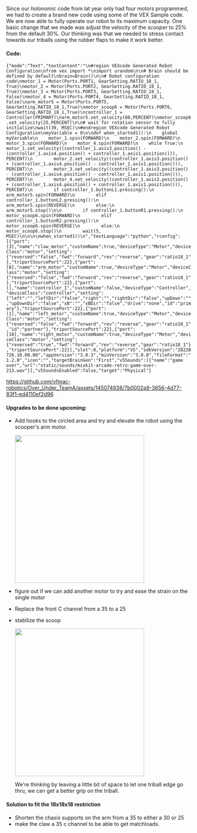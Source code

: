 ﻿Since our _holonomic_ code from lat year only had four motors programmed, we had to create a brand new code using some of the VEX Sample code. We are now able to fully operate our robot to its maximum capacity. One basic change that we made was adjust the velocity of the _scooper_ to 25% from the default 30%. Our thinking was that we needed to stress contact towards our triballs using the rubber flaps to make it work better.

#### Code:
```{"mode":"Text","textContent":"\n#region VEXcode Generated Robot Configuration\nfrom vex import *\nimport urandom\n\n# Brain should be defined by default\nbrain=Brain()\n\n# Robot configuration code\nmotor_1 = Motor(Ports.PORT1, GearSetting.RATIO_18_1, True)\nmotor_2 = Motor(Ports.PORT2, GearSetting.RATIO_18_1, True)\nmotor_3 = Motor(Ports.PORT3, GearSetting.RATIO_18_1, False)\nmotor_4 = Motor(Ports.PORT4, GearSetting.RATIO_18_1, False)\narm_motor5 = Motor(Ports.PORT5, GearSetting.RATIO_18_1,True)\nmotor_scoop6 = Motor(Ports.PORT6, GearSetting.RATIO_18_1,True)\ncontroller_1 = Controller(PRIMARY)\narm_motor5.set_velocity(60,PERCENT)\nmotor_scoop6.set_velocity(25,PERCENT)\n\n# wait for rotation sensor to fully initialize\nwait(30, MSEC)\n#endregion VEXcode Generated Robot Configuration\nmyVariable = 0\n\ndef when_started1():\n    global myVariable\n    motor_1.spin(FORWARD)\n    motor_2.spin(FORWARD)\n    motor_3.spin(FORWARD)\n    motor_4.spin(FORWARD)\n    while True:\n        motor_1.set_velocity((controller_1.axis3.position() - (controller_1.axis4.position() + controller_1.axis1.position())), PERCENT)\n        motor_2.set_velocity((controller_1.axis3.position() + (controller_1.axis4.position() - controller_1.axis1.position())), PERCENT)\n        motor_3.set_velocity((controller_1.axis3.position() - (controller_1.axis4.position() - controller_1.axis1.position())), PERCENT)\n        motor_4.set_velocity((controller_1.axis3.position() + (controller_1.axis4.position() + controller_1.axis1.position())), PERCENT)\n        if controller_1.buttonL1.pressing():\n            arm_motor5.spin(FORWARD)\n        elif controller_1.buttonL2.pressing():\n            arm_motor5.spin(REVERSE)\n        else:\n            arm_motor5.stop()\n\n        if controller_1.buttonR1.pressing():\n            motor_scoop6.spin(FORWARD)\n        elif controller_1.buttonR2.pressing():\n            motor_scoop6.spin(REVERSE)\n        else:\n            motor_scoop6.stop()\n        wait(5, MSEC)\n\n\n\nwhen_started1()\n","textLanguage":"python","rconfig":[{"port":[3],"name":"claw_motor","customName":true,"deviceType":"Motor","deviceClass":"motor","setting":{"reversed":"false","fwd":"forward","rev":"reverse","gear":"ratio18_1"},"triportSourcePort":22},{"port":[8],"name":"arm_motor","customName":true,"deviceType":"Motor","deviceClass":"motor","setting":{"reversed":"false","fwd":"forward","rev":"reverse","gear":"ratio18_1"},"triportSourcePort":22},{"port":[],"name":"controller_1","customName":false,"deviceType":"Controller","deviceClass":"controller","setting":{"left":"","leftDir":"false","right":"","rightDir":"false","upDown":"","upDownDir":"false","xB":"","xBDir":"false","drive":"none","id":"primary"},"triportSourcePort":22},{"port":[1],"name":"left_motor","customName":true,"deviceType":"Motor","deviceClass":"motor","setting":{"reversed":"false","fwd":"forward","rev":"reverse","gear":"ratio18_1","id":"partner"},"triportSourcePort":22},{"port":[10],"name":"right_motor","customName":true,"deviceType":"Motor","deviceClass":"motor","setting":{"reversed":"true","fwd":"forward","rev":"reverse","gear":"ratio18_1"},"triportSourcePort":22}],"slot":0,"platform":"V5","sdkVersion":"20220726.10.00.00","appVersion":"3.0.3","minVersion":"3.0.0","fileFormat":"1.2.0","icon":"","targetBrainGen":"First","v5Sounds":[{"name":"game over","url":"static/sounds/mixkit-arcade-retro-game-over-213.wav"}],"v5SoundsEnabled":false,"target":"Physical"}```



https://github.com/vfmac-robotics/Over_Under_TeamA/assets/145074938/7b0002a9-3656-4d77-83f1-ed4110ef2d96


#### Upgrades to be done upcoming:
* Add hooks to the circled area and try and elevate the robot using the scooper's arm motor.


   <img src="media/hookidea.jpeg" width="350" height="400">
* figure out if we can add another motor to try and ease the strain on the single motor 
* Replace the front C channel from a 35 to a 25
* stabilize the scoop

  <img src="media/ideaforstability.jpeg" width="350" height="400">
  
  We're thinking by leaving a little bit of space to let one triball edge go thru, we can get a better grip on the triball.
#### Solution to fit the 18x18x18 restriction
* Shorten the chasis supports on the arm from a 35 to either a 30 or 25
* make the claw a 35 c channel to be able to get matchloads. 


